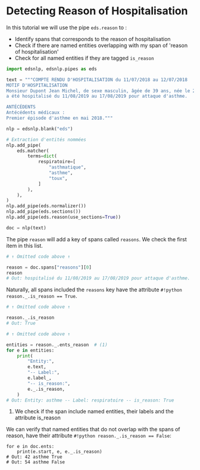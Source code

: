 # Detecting Reason of Hospitalisation

In this tutorial we will use the pipe `eds.reason` to :

- Identify spans that corresponds to the reason of hospitalisation
- Check if there are named entities overlapping with my span of 'reason of hospitalisation'
- Check for all named entities if they are tagged `is_reason`

```python
import edsnlp, edsnlp.pipes as eds

text = """COMPTE RENDU D'HOSPITALISATION du 11/07/2018 au 12/07/2018
MOTIF D'HOSPITALISATION
Monsieur Dupont Jean Michel, de sexe masculin, âgée de 39 ans, née le 23/11/1978,
a été hospitalisé du 11/08/2019 au 17/08/2019 pour attaque d'asthme.

ANTÉCÉDENTS
Antécédents médicaux :
Premier épisode d'asthme en mai 2018."""

nlp = edsnlp.blank("eds")

# Extraction d'entités nommées
nlp.add_pipe(
    eds.matcher(
        terms=dict(
            respiratoire=[
                "asthmatique",
                "asthme",
                "toux",
            ]
        ),
    ),
)
nlp.add_pipe(eds.normalizer())
nlp.add_pipe(eds.sections())
nlp.add_pipe(eds.reason(use_sections=True))

doc = nlp(text)
```

The pipe `reason` will add a key of spans called `reasons`. We check the first item in this list.

```python
# ↑ Omitted code above ↑

reason = doc.spans["reasons"][0]
reason
# Out: hospitalisé du 11/08/2019 au 17/08/2019 pour attaque d'asthme.
```

Naturally, all spans included the `reasons` key have the attribute `#!python reason._.is_reason == True`.

```python
# ↑ Omitted code above ↑

reason._.is_reason
# Out: True
```

<!-- no-check -->

```python
# ↑ Omitted code above ↑

entities = reason._.ents_reason  # (1)
for e in entities:
    print(
        "Entity:",
        e.text,
        "-- Label:",
        e.label_,
        "-- is_reason:",
        e._.is_reason,
    )
# Out: Entity: asthme -- Label: respiratoire -- is_reason: True
```

1. We check if the span include named entities, their labels and the attribute is_reason

We can verify that named entities that do not overlap with the spans of reason, have their attribute `#!python reason._.is_reason == False`:

```{ .python .no-check }
for e in doc.ents:
    print(e.start, e, e._.is_reason)
# Out: 42 asthme True
# Out: 54 asthme False
```
